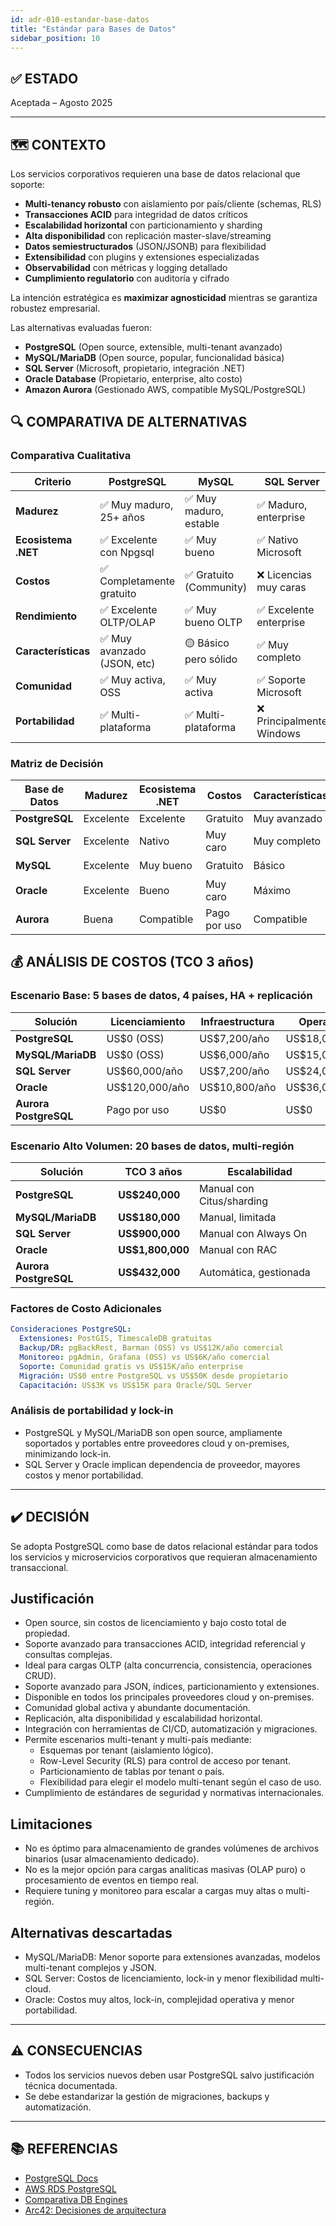 ```yaml
---
id: adr-010-estandar-base-datos
title: "Estándar para Bases de Datos"
sidebar_position: 10
---
```


## ✅ ESTADO

Aceptada – Agosto 2025

---

## 🗺️ CONTEXTO

Los servicios corporativos requieren una base de datos relacional que soporte:

- **Multi-tenancy robusto** con aislamiento por país/cliente (schemas, RLS)
- **Transacciones ACID** para integridad de datos críticos
- **Escalabilidad horizontal** con particionamiento y sharding
- **Alta disponibilidad** con replicación master-slave/streaming
- **Datos semiestructurados** (JSON/JSONB) para flexibilidad
- **Extensibilidad** con plugins y extensiones especializadas
- **Observabilidad** con métricas y logging detallado
- **Cumplimiento regulatorio** con auditoría y cifrado

La intención estratégica es **maximizar agnosticidad** mientras se garantiza robustez empresarial.

Las alternativas evaluadas fueron:

- **PostgreSQL** (Open source, extensible, multi-tenant avanzado)
- **MySQL/MariaDB** (Open source, popular, funcionalidad básica)
- **SQL Server** (Microsoft, propietario, integración .NET)
- **Oracle Database** (Propietario, enterprise, alto costo)
- **Amazon Aurora** (Gestionado AWS, compatible MySQL/PostgreSQL)

## 🔍 COMPARATIVA DE ALTERNATIVAS

### Comparativa Cualitativa

| Criterio | PostgreSQL | MySQL | SQL Server | Oracle | Aurora |
|----------|------------|-------|------------|--------|--------|
| **Madurez** | ✅ Muy maduro, 25+ años | ✅ Muy maduro, estable | ✅ Maduro, enterprise | ✅ Muy maduro, líder | 🟡 Reciente, gestionado |
| **Ecosistema .NET** | ✅ Excelente con Npgsql | ✅ Muy bueno | ✅ Nativo Microsoft | ✅ Bueno | ✅ Compatible (PostgreSQL/MySQL) |
| **Costos** | ✅ Completamente gratuito | ✅ Gratuito (Community) | ❌ Licencias muy caras | ❌ Licencias muy caras | 🟡 Pago por uso |
| **Rendimiento** | ✅ Excelente OLTP/OLAP | ✅ Muy bueno OLTP | ✅ Excelente enterprise | ✅ Máximo rendimiento | ✅ Muy bueno, gestionado |
| **Características** | ✅ Muy avanzado (JSON, etc) | 🟡 Básico pero sólido | ✅ Muy completo | ✅ Máximas características | 🟡 Compatible, gestionado |
| **Comunidad** | ✅ Muy activa, OSS | ✅ Muy activa | ✅ Soporte Microsoft | ✅ Soporte enterprise | 🟡 Limitada a AWS |
| **Portabilidad** | ✅ Multi-plataforma | ✅ Multi-plataforma | ❌ Principalmente Windows | ❌ Limitada | ❌ Lock-in AWS |

### Matriz de Decisión

| Base de Datos | Madurez | Ecosistema .NET | Costos | Características | Recomendación |
|---------------|---------|-----------------|--------|-----------------|---------------|
| **PostgreSQL** | Excelente | Excelente | Gratuito | Muy avanzado | ✅ **Seleccionada** |
| **SQL Server** | Excelente | Nativo | Muy caro | Muy completo | 🟡 Alternativa |
| **MySQL** | Excelente | Muy bueno | Gratuito | Básico | 🟡 Considerada |
| **Oracle** | Excelente | Bueno | Muy caro | Máximo | ❌ Descartada |
| **Aurora** | Buena | Compatible | Pago por uso | Compatible | ❌ Descartada |

## 💰 ANÁLISIS DE COSTOS (TCO 3 años)

### Escenario Base: 5 bases de datos, 4 países, HA + replicación

| Solución | Licenciamiento | Infraestructura | Operación | TCO 3 años |
|----------|----------------|-----------------|-----------|------------|
| **PostgreSQL** | US$0 (OSS) | US$7,200/año | US$18,000/año | **US$75,600** |
| **MySQL/MariaDB** | US$0 (OSS) | US$6,000/año | US$15,000/año | **US$63,000** |
| **SQL Server** | US$60,000/año | US$7,200/año | US$24,000/año | **US$273,600** |
| **Oracle** | US$120,000/año | US$10,800/año | US$36,000/año | **US$500,400** |
| **Aurora PostgreSQL** | Pago por uso | US$0 | US$0 | **US$108,000** |

### Escenario Alto Volumen: 20 bases de datos, multi-región

| Solución | TCO 3 años | Escalabilidad |
|----------|------------|---------------|
| **PostgreSQL** | **US$240,000** | Manual con Citus/sharding |
| **MySQL/MariaDB** | **US$180,000** | Manual, limitada |
| **SQL Server** | **US$900,000** | Manual con Always On |
| **Oracle** | **US$1,800,000** | Manual con RAC |
| **Aurora PostgreSQL** | **US$432,000** | Automática, gestionada |

### Factores de Costo Adicionales

```yaml
Consideraciones PostgreSQL:
  Extensiones: PostGIS, TimescaleDB gratuitas
  Backup/DR: pgBackRest, Barman (OSS) vs US$12K/año comercial
  Monitoreo: pgAdmin, Grafana (OSS) vs US$6K/año comercial
  Soporte: Comunidad gratis vs US$15K/año enterprise
  Migración: US$0 entre PostgreSQL vs US$50K desde propietario
  Capacitación: US$3K vs US$15K para Oracle/SQL Server
```

### Análisis de portabilidad y lock-in

- PostgreSQL y MySQL/MariaDB son open source, ampliamente soportados y portables entre proveedores cloud y on-premises, minimizando lock-in.
- SQL Server y Oracle implican dependencia de proveedor, mayores costos y menor portabilidad.

---

## ✔️ DECISIÓN

Se adopta PostgreSQL como base de datos relacional estándar para todos los servicios y microservicios corporativos que requieran almacenamiento transaccional.

## Justificación

- Open source, sin costos de licenciamiento y bajo costo total de propiedad.
- Soporte avanzado para transacciones ACID, integridad referencial y consultas complejas.
- Ideal para cargas OLTP (alta concurrencia, consistencia, operaciones CRUD).
- Soporte avanzado para JSON, índices, particionamiento y extensiones.
- Disponible en todos los principales proveedores cloud y on-premises.
- Comunidad global activa y abundante documentación.
- Replicación, alta disponibilidad y escalabilidad horizontal.
- Integración con herramientas de CI/CD, automatización y migraciones.
- Permite escenarios multi-tenant y multi-país mediante:
  - Esquemas por tenant (aislamiento lógico).
  - Row-Level Security (RLS) para control de acceso por tenant.
  - Particionamiento de tablas por tenant o país.
  - Flexibilidad para elegir el modelo multi-tenant según el caso de uso.
- Cumplimiento de estándares de seguridad y normativas internacionales.

## Limitaciones

- No es óptimo para almacenamiento de grandes volúmenes de archivos binarios (usar almacenamiento dedicado).
- No es la mejor opción para cargas analíticas masivas (OLAP puro) o procesamiento de eventos en tiempo real.
- Requiere tuning y monitoreo para escalar a cargas muy altas o multi-región.

## Alternativas descartadas

- MySQL/MariaDB: Menor soporte para extensiones avanzadas, modelos multi-tenant complejos y JSON.
- SQL Server: Costos de licenciamiento, lock-in y menor flexibilidad multi-cloud.
- Oracle: Costos muy altos, lock-in, complejidad operativa y menor portabilidad.

---

## ⚠️ CONSECUENCIAS

- Todos los servicios nuevos deben usar PostgreSQL salvo justificación técnica documentada.
- Se debe estandarizar la gestión de migraciones, backups y automatización.

---

## 📚 REFERENCIAS

- [PostgreSQL Docs](https://www.postgresql.org/docs/)
- [AWS RDS PostgreSQL](https://aws.amazon.com/rds/postgresql/)
- [Comparativa DB Engines](https://db-engines.com/en/ranking)
- [Arc42: Decisiones de arquitectura](https://arc42.org/decision/)
